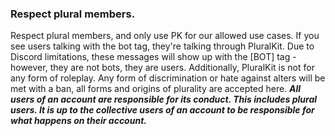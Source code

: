 
### Respect plural members.
  
Respect plural members, and only use PK for our allowed use cases. If you see users talking with the bot tag, they're talking through PluralKit. Due to Discord limitations, these messages will show up with the [BOT] tag - however, they are not bots, they are users. Additionally, PluralKit is not for any form of roleplay. Any form of discrimination or hate against alters will be met with a ban, all forms and origins of plurality are accepted here. ***All users of an account are responsible for its conduct. This includes plural users. It is up to the collective users of an account to be responsible for what happens on their account.***